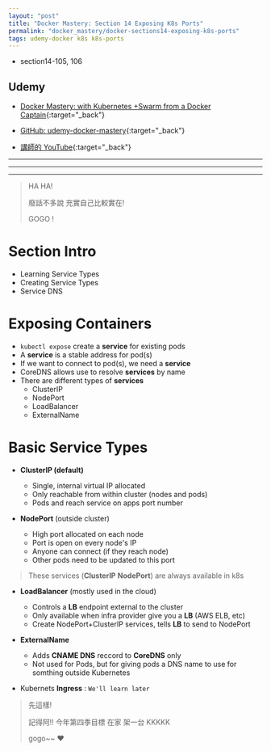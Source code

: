 ```yaml
---
layout: "post"
title: "Docker Mastery: Section 14 Exposing K8s Ports"
permalink: "docker_mastery/docker-sections14-exposing-k8s-ports"
tags: udemy-docker k8s k8s-ports
---
```


- section14-105, 106

## Udemy

- [Docker Mastery: with Kubernetes +Swarm from a Docker Captain](https://www.udemy.com/course/docker-mastery/){:target="\_back"}

- [GitHub: udemy-docker-mastery](https://github.com/BretFisher/udemy-docker-mastery){:target="\_back"}

- [講師的 YouTube](https://www.youtube.com/channel/UC0NErq0RhP51iXx64ZmyVfg){:target="\_back"}

---

---

---

> HA HA!
>
> 廢話不多說 充實自己比較實在!
>
> GOGO !

# Section Intro

- Learning Service Types
- Creating Service Types
- Service DNS

# Exposing Containers

- `kubectl expose` create a **service** for existing pods
- A **service** is a stable address for pod(s)
- If we want to connect to pod(s), we need a **service**
- CoreDNS allows use to resolve **services** by name
- There are different types of **services**
  - ClusterIP
  - NodePort
  - LoadBalancer
  - ExternalName

# Basic Service Types

- **ClusterIP (default)**

  - Single, internal virtual IP allocated
  - Only reachable from within cluster (nodes and pods)
  - Pods and reach service on apps port number

- **NodePort** (outside cluster)
  - High port allocated on each node
  - Port is open on every node's IP
  - Anyone can connect (if they reach node)
  - Other pods need to be updated to this port

> These services (**ClusterIP** **NodePort**) are always available in k8s

- **LoadBalancer** (mostly used in the cloud)

  - Controls a **LB** endpoint external to the cluster
  - Only available when infra provider give you a **LB** (AWS ELB, etc)
  - Create NodePort+ClusterIP services, tells **LB** to send to NodePort

- **ExternalName**

  - Adds **CNAME DNS** reccord to **CoreDNS** only
  - Not used for Pods, but for giving pods a DNS name to use for somthing outside Kubernetes

- Kubernets **Ingress** : `We'll learn later`

> 先這樣!
>
> 記得阿!! 今年第四季目標 在家 架一台 KKKKK
>
> gogo~~ :heart:
